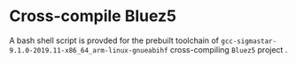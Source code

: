 # Cross-compile Bluez5

A bash shell script is provded for the prebuilt toolchain of `gcc-sigmastar-9.1.0-2019.11-x86_64_arm-linux-gnueabihf` cross-compiling `Bluez5` project . 
